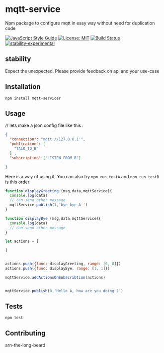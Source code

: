 # mqtt-service
Npm package to configure mqtt in easy way  without need for duplication code

[![JavaScript Style Guide](https://img.shields.io/badge/code_style-standard-brightgreen.svg)](https://standardjs.com)
[![License: MIT](https://img.shields.io/badge/License-MIT-yellow.svg)](https://opensource.org/licenses/MIT)
[![Build Status](https://travis-ci.org/CreateView/mqtt-service.svg?branch=master)](https://travis-ci.org/CreateView/mqtt-service)
[![stability-experimental](https://img.shields.io/badge/stability-experimental-orange.svg)](https://github.com/dominictarr/stability)


## stability

Expect the unexpected. Please provide feedback on api and your use-case

## Installation

  `npm install mqtt-servicer`

## Usage

// lets make a json config file like this :
```json
{
  "connection": "mqtt://127.0.0.1'",
  "publication": [
    "TALK_TO_B"
  ] ,
  "subscription":["LISTEN_FROM_B"]

}
```

Here is a way of using it. You can also try `npm run testA` and `npm run testB` is this order

```javascript
function displayGreeting (msg,data,mqttService){
  console.log(data)
  // can send other message
  mqttService.publish(1,'bye bye A ')
}

function displayBye (msg,data,mqttService){
  console.log(data)
  // can send other message
}

let actions = [

]


actions.push({func: displayGreeting, range: [0, 0]})
actions.push({func: displayBye, range: [1, 1]})

mqttService.addActionsOnSubscribtion(actions)


mqttService.publish(0,'Hello A, how are you doing ?')
```

## Tests

`npm test`

## Contributing

arn-the-long-beard